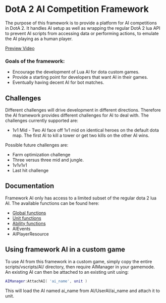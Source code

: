 # DotA 2 AI Competition Framework
The purpose of this framework is to provide a platform for AI competitions in DotA 2. It handles AI setup as well as wrapping the regular DotA 2 lua API to prevent AI scripts from accessing data or performing actions, to emulate the AI playing as a human player.

[Preview Video](https://www.youtube.com/watch?v=lKfmYQgBC8o)

### Goals of the framework:
+ Encourage the development of Lua AI for dota custom games.
+ Provide a starting point for developers that want AI in their games.
+ Eventually having decent AI for bot matches.

## Challenges
Different challenges will drive development in different directions. Therefore the AI framework provides different challenges for AI to deal with. The challenges currently supported are:
* 1v1 Mid - Two AI face off 1v1 mid on identical heroes on the default dota map. The first AI to kill a tower or get two kills on the other AI wins.

Possible future challenges are:
* Farm optimization challenge
* Three versus three mid and jungle.
* 1v1v1v1
* Last hit challenge

## Documentation
Framework AI only has access to a limited subset of the regular dota 2 lua AI. The available functions can be found here:
* [Global functions](https://github.com/ModDota/Dota2AIFramework/wiki/Global-AI-API)
* [Unit functions](https://github.com/ModDota/Dota2AIFramework/wiki/Unit-AI-API)
* [Ability functions](https://github.com/ModDota/Dota2AIFramework/wiki/Ability-AI-AI)
* AIEvents
* AIPlayerResource

## Using framework AI in a custom game
To use AI from this framework in a custom game, simply copy the entire scripts/vscripts/AI/ directory, then require AIManager in your gamemode. An existing AI can then be attached to an existing unit using:
```lua
AIManager:AttachAI( 'ai_name', unit )
```
This will load the AI named ai_name from AI/UserAI/ai_name and attach it to unit.
